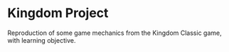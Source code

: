 # Kingdom Project
Reproduction of some game mechanics from the Kingdom Classic game, with learning objective.
